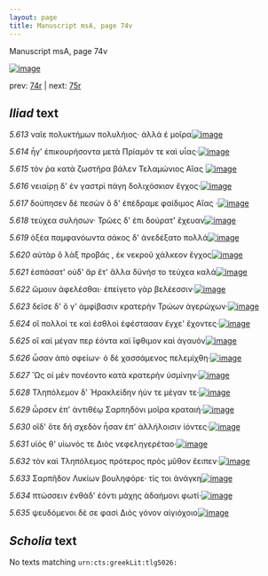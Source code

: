 ```yaml
---
layout: page
title: Manuscript msA, page 74v
---
```


Manuscript msA, page 74v

[![image](http://www.homermultitext.org/iipsrv?OBJ=IIP,1.0&FIF=/project/homer/pyramidal/deepzoom/hmt/vaimg/2017a/VA074VN_0576.tif&WID=100&CVT=JPEG)](http://www.homermultitext.org/ict2/?urn=urn:cite2:hmt:vaimg.2017a:VA074VN_0576)

prev:  [74r](../74r) | next:  [75r](../75r)

## *Iliad* text

*5.613* <a id="5.613"/> ναῖε πολυκτήμων πολυλήιος· ἀλλά ἑ μοῖρα[![image](http://www.homermultitext.org/iipsrv?OBJ=IIP,1.0&FIF=/project/homer/pyramidal/deepzoom/hmt/vaimg/2017a/VA074VN_0576.tif&RGN=0.498,0.2299,0.307,0.0248&WID=1000&CVT=JPEG)](http://www.homermultitext.org/ict2/?urn=urn:cite2:hmt:vaimg.2017a:VA074VN_0576@0.498,0.2299,0.307,0.0248)

*5.614* <a id="5.614"/> ἦγ' ἐπικουρήσοντα μετὰ Πρίαμόν τε καὶ υἷας·[![image](http://www.homermultitext.org/iipsrv?OBJ=IIP,1.0&FIF=/project/homer/pyramidal/deepzoom/hmt/vaimg/2017a/VA074VN_0576.tif&RGN=0.495,0.2472,0.307,0.0248&WID=1000&CVT=JPEG)](http://www.homermultitext.org/ict2/?urn=urn:cite2:hmt:vaimg.2017a:VA074VN_0576@0.495,0.2472,0.307,0.0248)

*5.615* <a id="5.615"/> τὸν ῥα κατὰ ζωστῆρα βάλεν Τελαμώνιος Αἴας 				[![image](http://www.homermultitext.org/iipsrv?OBJ=IIP,1.0&FIF=/project/homer/pyramidal/deepzoom/hmt/vaimg/2017a/VA074VN_0576.tif&RGN=0.489,0.2622,0.307,0.0248&WID=1000&CVT=JPEG)](http://www.homermultitext.org/ict2/?urn=urn:cite2:hmt:vaimg.2017a:VA074VN_0576@0.489,0.2622,0.307,0.0248)

*5.616* <a id="5.616"/> νειαίρῃ δ' ἐν γαστρὶ πάγη δολιχόσκιον ἔγχος·[![image](http://www.homermultitext.org/iipsrv?OBJ=IIP,1.0&FIF=/project/homer/pyramidal/deepzoom/hmt/vaimg/2017a/VA074VN_0576.tif&RGN=0.492,0.2795,0.308,0.0278&WID=1000&CVT=JPEG)](http://www.homermultitext.org/ict2/?urn=urn:cite2:hmt:vaimg.2017a:VA074VN_0576@0.492,0.2795,0.308,0.0278)

*5.617* <a id="5.617"/> δούπησεν δὲ πεσὼν ὅ δ' ἐπέδραμε φαίδιμος Αἴας ·[![image](http://www.homermultitext.org/iipsrv?OBJ=IIP,1.0&FIF=/project/homer/pyramidal/deepzoom/hmt/vaimg/2017a/VA074VN_0576.tif&RGN=0.497,0.2945,0.35,0.0278&WID=1000&CVT=JPEG)](http://www.homermultitext.org/ict2/?urn=urn:cite2:hmt:vaimg.2017a:VA074VN_0576@0.497,0.2945,0.35,0.0278)

*5.618* <a id="5.618"/> τεύχεα συλήσων· Τρῶες δ' ἐπι δούρατ' ἔχευαν[![image](http://www.homermultitext.org/iipsrv?OBJ=IIP,1.0&FIF=/project/homer/pyramidal/deepzoom/hmt/vaimg/2017a/VA074VN_0576.tif&RGN=0.499,0.3133,0.312,0.0278&WID=1000&CVT=JPEG)](http://www.homermultitext.org/ict2/?urn=urn:cite2:hmt:vaimg.2017a:VA074VN_0576@0.499,0.3133,0.312,0.0278)

*5.619* <a id="5.619"/> ὀξέα παμφανόωντα σάκος δ' ἀνεδέξατο πολλά[![image](http://www.homermultitext.org/iipsrv?OBJ=IIP,1.0&FIF=/project/homer/pyramidal/deepzoom/hmt/vaimg/2017a/VA074VN_0576.tif&RGN=0.496,0.3306,0.346,0.0285&WID=1000&CVT=JPEG)](http://www.homermultitext.org/ict2/?urn=urn:cite2:hmt:vaimg.2017a:VA074VN_0576@0.496,0.3306,0.346,0.0285)

*5.620* <a id="5.620"/> αὐτὰρ ὃ λὰξ προβάς , ἐκ νεκροῦ χάλκεον ἔγχος[![image](http://www.homermultitext.org/iipsrv?OBJ=IIP,1.0&FIF=/project/homer/pyramidal/deepzoom/hmt/vaimg/2017a/VA074VN_0576.tif&RGN=0.499,0.3501,0.334,0.0285&WID=1000&CVT=JPEG)](http://www.homermultitext.org/ict2/?urn=urn:cite2:hmt:vaimg.2017a:VA074VN_0576@0.499,0.3501,0.334,0.0285)

*5.621* <a id="5.621"/> ἐσπάσατ' οὐδ' ἄρ ἔτ' ἄλλα δϋνήσ το τεύχεα καλά[![image](http://www.homermultitext.org/iipsrv?OBJ=IIP,1.0&FIF=/project/homer/pyramidal/deepzoom/hmt/vaimg/2017a/VA074VN_0576.tif&RGN=0.503,0.3689,0.334,0.0285&WID=1000&CVT=JPEG)](http://www.homermultitext.org/ict2/?urn=urn:cite2:hmt:vaimg.2017a:VA074VN_0576@0.503,0.3689,0.334,0.0285)

*5.622* <a id="5.622"/> ὤμοιιν ἀφελέσθαι· ἐπείγετο γὰρ βελέεσσιν·[![image](http://www.homermultitext.org/iipsrv?OBJ=IIP,1.0&FIF=/project/homer/pyramidal/deepzoom/hmt/vaimg/2017a/VA074VN_0576.tif&RGN=0.499,0.3862,0.309,0.0255&WID=1000&CVT=JPEG)](http://www.homermultitext.org/ict2/?urn=urn:cite2:hmt:vaimg.2017a:VA074VN_0576@0.499,0.3862,0.309,0.0255)

*5.623* <a id="5.623"/> δεῖσε δ' ὅ γ' ἀμφίβασιν κρατερὴν Τρώων ἀγερώχων·[![image](http://www.homermultitext.org/iipsrv?OBJ=IIP,1.0&FIF=/project/homer/pyramidal/deepzoom/hmt/vaimg/2017a/VA074VN_0576.tif&RGN=0.495,0.4027,0.354,0.0255&WID=1000&CVT=JPEG)](http://www.homermultitext.org/ict2/?urn=urn:cite2:hmt:vaimg.2017a:VA074VN_0576@0.495,0.4027,0.354,0.0255)

*5.624* <a id="5.624"/> οἳ πολλοί τε καὶ ἐσθλοὶ ἐφέστασαν ἔγχε' ἔχοντες·[![image](http://www.homermultitext.org/iipsrv?OBJ=IIP,1.0&FIF=/project/homer/pyramidal/deepzoom/hmt/vaimg/2017a/VA074VN_0576.tif&RGN=0.499,0.4215,0.347,0.0255&WID=1000&CVT=JPEG)](http://www.homermultitext.org/ict2/?urn=urn:cite2:hmt:vaimg.2017a:VA074VN_0576@0.499,0.4215,0.347,0.0255)

*5.625* <a id="5.625"/> οἵ καί μέγαν περ ἐόντα καὶ ἴφθιμον καὶ ἀγαυόν[![image](http://www.homermultitext.org/iipsrv?OBJ=IIP,1.0&FIF=/project/homer/pyramidal/deepzoom/hmt/vaimg/2017a/VA074VN_0576.tif&RGN=0.5,0.4388,0.325,0.0255&WID=1000&CVT=JPEG)](http://www.homermultitext.org/ict2/?urn=urn:cite2:hmt:vaimg.2017a:VA074VN_0576@0.5,0.4388,0.325,0.0255)

*5.626* <a id="5.626"/> ὦσαν ἀπὸ σφείων· ὁ δὲ χασσάμενος πελεμίχθη·[![image](http://www.homermultitext.org/iipsrv?OBJ=IIP,1.0&FIF=/project/homer/pyramidal/deepzoom/hmt/vaimg/2017a/VA074VN_0576.tif&RGN=0.503,0.4553,0.334,0.0255&WID=1000&CVT=JPEG)](http://www.homermultitext.org/ict2/?urn=urn:cite2:hmt:vaimg.2017a:VA074VN_0576@0.503,0.4553,0.334,0.0255)

*5.627* <a id="5.627"/> Ὣς οἱ μὲν πονέοντο κατὰ κρατερὴν ὑσμίνην·[![image](http://www.homermultitext.org/iipsrv?OBJ=IIP,1.0&FIF=/project/homer/pyramidal/deepzoom/hmt/vaimg/2017a/VA074VN_0576.tif&RGN=0.483,0.4733,0.322,0.0255&WID=1000&CVT=JPEG)](http://www.homermultitext.org/ict2/?urn=urn:cite2:hmt:vaimg.2017a:VA074VN_0576@0.483,0.4733,0.322,0.0255)

*5.628* <a id="5.628"/> Τληπόλεμον δ' 						 Ἡρακλείδην ἠύν τε μέγαν 					τε·[![image](http://www.homermultitext.org/iipsrv?OBJ=IIP,1.0&FIF=/project/homer/pyramidal/deepzoom/hmt/vaimg/2017a/VA074VN_0576.tif&RGN=0.509,0.4899,0.323,0.0255&WID=1000&CVT=JPEG)](http://www.homermultitext.org/ict2/?urn=urn:cite2:hmt:vaimg.2017a:VA074VN_0576@0.509,0.4899,0.323,0.0255)

*5.629* <a id="5.629"/> ὦρσεν ἐπ' ἀντιθέῳ Σαρπηδόνι μοῖρα κραταιή·[![image](http://www.homermultitext.org/iipsrv?OBJ=IIP,1.0&FIF=/project/homer/pyramidal/deepzoom/hmt/vaimg/2017a/VA074VN_0576.tif&RGN=0.503,0.5079,0.348,0.0255&WID=1000&CVT=JPEG)](http://www.homermultitext.org/ict2/?urn=urn:cite2:hmt:vaimg.2017a:VA074VN_0576@0.503,0.5079,0.348,0.0255)

*5.630* <a id="5.630"/> οἵδ' ὅτε δή σχεδὸν ἦσαν ἐπ' ἀλλήλοισιν ἰόντες·[![image](http://www.homermultitext.org/iipsrv?OBJ=IIP,1.0&FIF=/project/homer/pyramidal/deepzoom/hmt/vaimg/2017a/VA074VN_0576.tif&RGN=0.492,0.5252,0.348,0.0255&WID=1000&CVT=JPEG)](http://www.homermultitext.org/ict2/?urn=urn:cite2:hmt:vaimg.2017a:VA074VN_0576@0.492,0.5252,0.348,0.0255)

*5.631* <a id="5.631"/> υἱός θ' υἱωνός τε Διὸς 					νεφεληγερέταο·[![image](http://www.homermultitext.org/iipsrv?OBJ=IIP,1.0&FIF=/project/homer/pyramidal/deepzoom/hmt/vaimg/2017a/VA074VN_0576.tif&RGN=0.498,0.5424,0.292,0.0255&WID=1000&CVT=JPEG)](http://www.homermultitext.org/ict2/?urn=urn:cite2:hmt:vaimg.2017a:VA074VN_0576@0.498,0.5424,0.292,0.0255)

*5.632* <a id="5.632"/> τὸν καὶ Τληπόλεμος 					πρότερος πρὸς μῦθον ἔειπεν·[![image](http://www.homermultitext.org/iipsrv?OBJ=IIP,1.0&FIF=/project/homer/pyramidal/deepzoom/hmt/vaimg/2017a/VA074VN_0576.tif&RGN=0.5,0.5597,0.342,0.0255&WID=1000&CVT=JPEG)](http://www.homermultitext.org/ict2/?urn=urn:cite2:hmt:vaimg.2017a:VA074VN_0576@0.5,0.5597,0.342,0.0255)

*5.633* <a id="5.633"/> Σαρπῆδον 					 Λυκίων βουληφόρε· τίς τοι 					ἀνάγκη[![image](http://www.homermultitext.org/iipsrv?OBJ=IIP,1.0&FIF=/project/homer/pyramidal/deepzoom/hmt/vaimg/2017a/VA074VN_0576.tif&RGN=0.498,0.5763,0.342,0.0255&WID=1000&CVT=JPEG)](http://www.homermultitext.org/ict2/?urn=urn:cite2:hmt:vaimg.2017a:VA074VN_0576@0.498,0.5763,0.342,0.0255)

*5.634* <a id="5.634"/> πτώσσειν ἐνθάδ' ἐόντι μάχης ἀδαήμονι φωτί·[![image](http://www.homermultitext.org/iipsrv?OBJ=IIP,1.0&FIF=/project/homer/pyramidal/deepzoom/hmt/vaimg/2017a/VA074VN_0576.tif&RGN=0.506,0.5928,0.342,0.0255&WID=1000&CVT=JPEG)](http://www.homermultitext.org/ict2/?urn=urn:cite2:hmt:vaimg.2017a:VA074VN_0576@0.506,0.5928,0.342,0.0255)

*5.635* <a id="5.635"/> ψευδόμενοι δέ σε φασὶ Διὸς γόνον αἰγιόχοιο[![image](http://www.homermultitext.org/iipsrv?OBJ=IIP,1.0&FIF=/project/homer/pyramidal/deepzoom/hmt/vaimg/2017a/VA074VN_0576.tif&RGN=0.491,0.6138,0.342,0.0255&WID=1000&CVT=JPEG)](http://www.homermultitext.org/ict2/?urn=urn:cite2:hmt:vaimg.2017a:VA074VN_0576@0.491,0.6138,0.342,0.0255)

## *Scholia* text

No texts matching `urn:cts:greekLit:tlg5026:`